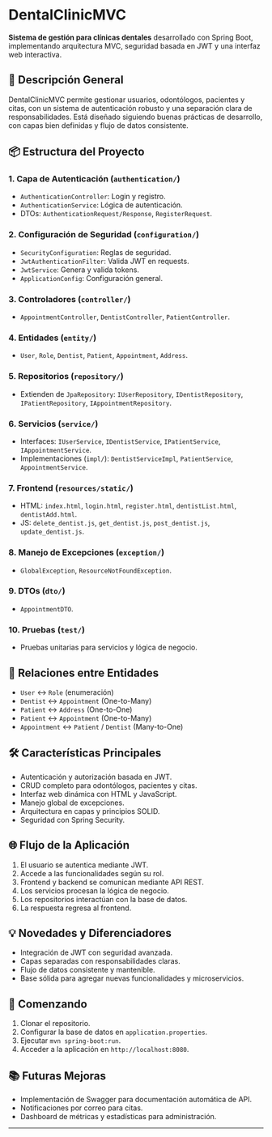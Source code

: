 # DentalClinicMVC

**Sistema de gestión para clínicas dentales** desarrollado con Spring Boot, implementando arquitectura MVC, seguridad basada en JWT y una interfaz web interactiva.

## 🚀 Descripción General

DentalClinicMVC permite gestionar usuarios, odontólogos, pacientes y citas, con un sistema de autenticación robusto y una separación clara de responsabilidades. Está diseñado siguiendo buenas prácticas de desarrollo, con capas bien definidas y flujo de datos consistente.

## 📦 Estructura del Proyecto

### 1. Capa de Autenticación (`authentication/`)

* `AuthenticationController`: Login y registro.
* `AuthenticationService`: Lógica de autenticación.
* DTOs: `AuthenticationRequest/Response`, `RegisterRequest`.

### 2. Configuración de Seguridad (`configuration/`)

* `SecurityConfiguration`: Reglas de seguridad.
* `JwtAuthenticationFilter`: Valida JWT en requests.
* `JwtService`: Genera y valida tokens.
* `ApplicationConfig`: Configuración general.

### 3. Controladores (`controller/`)

* `AppointmentController`, `DentistController`, `PatientController`.

### 4. Entidades (`entity/`)

* `User`, `Role`, `Dentist`, `Patient`, `Appointment`, `Address`.

### 5. Repositorios (`repository/`)

* Extienden de `JpaRepository`: `IUserRepository`, `IDentistRepository`, `IPatientRepository`, `IAppointmentRepository`.

### 6. Servicios (`service/`)

* Interfaces: `IUserService`, `IDentistService`, `IPatientService`, `IAppointmentService`.
* Implementaciones (`impl/`): `DentistServiceImpl`, `PatientService`, `AppointmentService`.

### 7. Frontend (`resources/static/`)

* HTML: `index.html`, `login.html`, `register.html`, `dentistList.html`, `dentistAdd.html`.
* JS: `delete_dentist.js`, `get_dentist.js`, `post_dentist.js`, `update_dentist.js`.

### 8. Manejo de Excepciones (`exception/`)

* `GlobalException`, `ResourceNotFoundException`.

### 9. DTOs (`dto/`)

* `AppointmentDTO`.

### 10. Pruebas (`test/`)

* Pruebas unitarias para servicios y lógica de negocio.

## 🔗 Relaciones entre Entidades

* `User` ↔ `Role` (enumeración)
* `Dentist` ↔ `Appointment` (One-to-Many)
* `Patient` ↔ `Address` (One-to-One)
* `Patient` ↔ `Appointment` (One-to-Many)
* `Appointment` ↔ `Patient` / `Dentist` (Many-to-One)

## 🛠 Características Principales

* Autenticación y autorización basada en JWT.
* CRUD completo para odontólogos, pacientes y citas.
* Interfaz web dinámica con HTML y JavaScript.
* Manejo global de excepciones.
* Arquitectura en capas y principios SOLID.
* Seguridad con Spring Security.

## 🌐 Flujo de la Aplicación

1. El usuario se autentica mediante JWT.
2. Accede a las funcionalidades según su rol.
3. Frontend y backend se comunican mediante API REST.
4. Los servicios procesan la lógica de negocio.
5. Los repositorios interactúan con la base de datos.
6. La respuesta regresa al frontend.

## 💡 Novedades y Diferenciadores

* Integración de JWT con seguridad avanzada.
* Capas separadas con responsabilidades claras.
* Flujo de datos consistente y mantenible.
* Base sólida para agregar nuevas funcionalidades y microservicios.

## 🏁 Comenzando

1. Clonar el repositorio.
2. Configurar la base de datos en `application.properties`.
3. Ejecutar `mvn spring-boot:run`.
4. Acceder a la aplicación en `http://localhost:8080`.

## 📚 Futuras Mejoras

* Implementación de Swagger para documentación automática de API.
* Notificaciones por correo para citas.
* Dashboard de métricas y estadísticas para administración.

---
